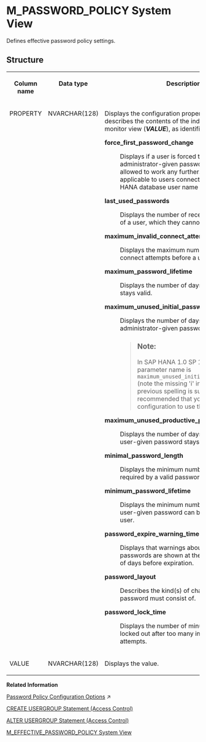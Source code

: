 <!-- loio20b6e99275191014a861df9fb6abb5f5 -->

# M\_PASSWORD\_POLICY System View

Defines effective password policy settings.



<a name="loio20b6e99275191014a861df9fb6abb5f5___m__p_a_s_s_w_o_r_d__p_o_l_i_c_y_1struct_M_PASSWORD_POLICY"/>

## Structure


<table>
<tr>
<th valign="top">

Column name

</th>
<th valign="top">

Data type

</th>
<th valign="top">

Description

</th>
</tr>
<tr>
<td valign="top">

PROPERTY

</td>
<td valign="top">

NVARCHAR\(128\)

</td>
<td valign="top">

Displays the configuration property. The following describes the contents of the individual lines of the monitor view \(***VALUE***\), as identified by ***PROPERTY***:


<dl>
<dt><b>

force\_first\_password\_change

</b></dt>
<dd>

Displays if a user is forced to change their administrator-given password before being allowed to work any further. This property is only applicable to users connecting using their SAP HANA database user name and password.



</dd><dt><b>

last\_used\_passwords

</b></dt>
<dd>

Displays the number of recently used passwords of a user, which they cannot reuse.



</dd><dt><b>

maximum\_invalid\_connect\_attempts

</b></dt>
<dd>

Displays the maximum number of allowed invalid connect attempts before a user is locked out.



</dd><dt><b>

maximum\_password\_lifetime

</b></dt>
<dd>

Displays the number of days that a password stays valid.



</dd><dt><b>

maximum\_unused\_initial\_password\_lifetime

</b></dt>
<dd>

Displays the number of days that an unused administrator-given password stays valid.

> ### Note:  
> In SAP HANA 1.0 SP 12 and earlier, the parameter name is `maximum_unused_initial_password_lifetime` \(note the missing 'i' in 'initial'\). Use of the previous spelling is supported, but it is recommended that you update your configuration to use the correct spelling.



</dd><dt><b>

maximum\_unused\_productive\_password\_lifetime

</b></dt>
<dd>

Displays the number of days that an unused user-given password stays valid.



</dd><dt><b>

minimal\_password\_length

</b></dt>
<dd>

Displays the minimum number of characters required by a valid password.



</dd><dt><b>

minimum\_password\_lifetime

</b></dt>
<dd>

Displays the minimum number of days before a user-given password can be changed by that user.



</dd><dt><b>

password\_expire\_warning\_time

</b></dt>
<dd>

Displays that warnings about nearly expired passwords are shown at the configured number of days before expiration.



</dd><dt><b>

password\_layout

</b></dt>
<dd>

Describes the kind\(s\) of characters that the password must consist of.



</dd><dt><b>

password\_lock\_time

</b></dt>
<dd>

Displays the number of minutes the user is locked out after too many invalid connect attempts.



</dd>
</dl>



</td>
</tr>
<tr>
<td valign="top">

VALUE

</td>
<td valign="top">

NVARCHAR\(128\)

</td>
<td valign="top">

Displays the value.

</td>
</tr>
</table>

**Related Information**  


[Password Policy Configuration Options](https://help.sap.com/viewer/a1317de16a1e41a6b0ff81849d80713c/2024_1_QRC/en-US/61662e3032ad4f8dbdb5063a21a7d706.html "The password policy of the database is defined by parameters in the password policy section of the indexserver.ini configuration file. The initial password policy of a user group is a copy of the database password policy.") :arrow_upper_right:

[CREATE USERGROUP Statement \(Access Control\)](../../010-SQL-Reference/012-SQL-Statements/create-usergroup-statement-access-control-9869125.md "Creates a usergroup.")

[ALTER USERGROUP Statement \(Access Control\)](../../010-SQL-Reference/012-SQL-Statements/alter-usergroup-statement-access-control-aa94ca8.md "Alters a usergroup.")

[M\_EFFECTIVE\_PASSWORD\_POLICY System View](m-effective-password-policy-system-view-388378c.md "Provides information about password policy parameters for database users.")

